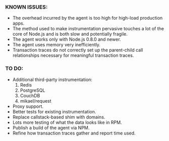 ### KNOWN ISSUES:

* The overhead incurred by the agent is too high for high-load production
  apps.
* The method used to make instrumentation pervasive touches a lot of the
  core of Node.js and is both slow and potentially fragile.
* The agent works only with Node.js 0.8.0 and newer.
* The agent uses memory very inefficiently.
* Transaction traces do not correctly set up the parent-child call
  relationships necessary for meaningful transaction traces.

### TO DO:

* Additional third-party instrumentation:
    1. Redis
    2. PostgreSQL
    3. CouchDB
    4. mikael/request
* Proxy support.
* Better tests for existing instrumentation.
* Replace callstack-based shim with domains.
* Lots more testing of what the data looks like in RPM.
* Publish a build of the agent via NPM.
* Refine how transaction traces gather and report time used.

